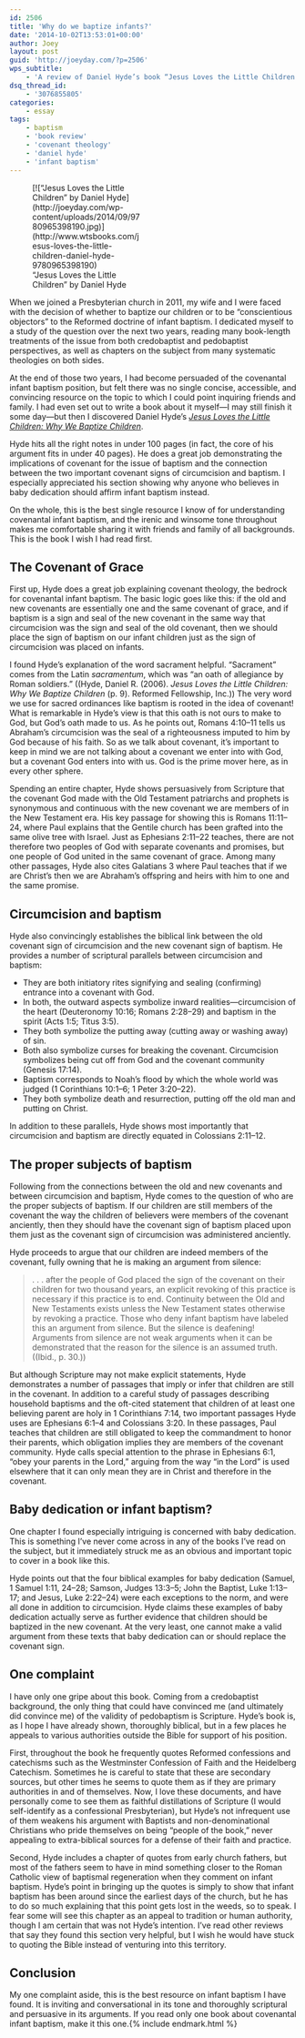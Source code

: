 ```yaml
---
id: 2506
title: 'Why do we baptize infants?'
date: '2014-10-02T13:53:01+00:00'
author: Joey
layout: post
guid: 'http://joeyday.com/?p=2506'
wps_subtitle:
    - 'A review of Daniel Hyde’s book “Jesus Loves the Little Children: Why We Baptize Children”'
dsq_thread_id:
    - '3076855805'
categories:
    - essay
tags:
    - baptism
    - 'book review'
    - 'covenant theology'
    - 'daniel hyde'
    - 'infant baptism'
---
```


<figure aria-describedby="caption-attachment-2508" class="wp-caption alignleft" id="attachment_2508" style="width: 190px">[![“Jesus Loves the Little Children” by Daniel Hyde](http://joeyday.com/wp-content/uploads/2014/09/9780965398190.jpg)](http://www.wtsbooks.com/jesus-loves-the-little-children-daniel-hyde-9780965398190)<figcaption class="wp-caption-text" id="caption-attachment-2508">“Jesus Loves the Little Children” by Daniel Hyde</figcaption></figure>When we joined a Presbyterian church in 2011, my wife and I were faced with the decision of whether to baptize our children or to be “conscientious objectors” to the Reformed doctrine of infant baptism. I dedicated myself to a study of the question over the next two years, reading many book-length treatments of the issue from both credobaptist and pedobaptist perspectives, as well as chapters on the subject from many systematic theologies on both sides.

At the end of those two years, I had become persuaded of the covenantal infant baptism position, but felt there was no single concise, accessible, and convincing resource on the topic to which I could point inquiring friends and family. I had even set out to write a book about it myself—I may still finish it some day—but then I discovered Daniel Hyde’s [<cite>Jesus Loves the Little Children: Why We Baptize Children</cite>](http://www.wtsbooks.com/jesus-loves-the-little-children-daniel-hyde-9780965398190 "Jesus Loves the Little Children: Why We Baptize Children").

Hyde hits all the right notes in under 100 pages (in fact, the core of his argument fits in under 40 pages). He does a great job demonstrating the implications of covenant for the issue of baptism and the connection between the two important covenant signs of circumcision and baptism. I especially appreciated his section showing why anyone who believes in baby dedication should affirm infant baptism instead.

On the whole, this is the best single resource I know of for understanding covenantal infant baptism, and the irenic and winsome tone throughout makes me comfortable sharing it with friends and family of all backgrounds. This is the book I wish I had read first.

## The Covenant of Grace

First up, Hyde does a great job explaining covenant theology, the bedrock for covenantal infant baptism. The basic logic goes like this: if the old and new covenants are essentially one and the same covenant of grace, and if baptism is a sign and seal of the new covenant in the same way that circumcision was the sign and seal of the old covenant, then we should place the sign of baptism on our infant children just as the sign of circumcision was placed on infants.

I found Hyde’s explanation of the word sacrament helpful. “Sacrament” comes from the Latin *sacramentum*, which was “an oath of allegiance by Roman soldiers.” ((Hyde, Daniel R. (2006). <cite>Jesus Loves the Little Children: Why We Baptize Children</cite> (p. 9). Reformed Fellowship, Inc.)) The very word we use for sacred ordinances like baptism is rooted in the idea of covenant! What is remarkable in Hyde’s view is that this oath is not ours to make to God, but God’s oath made to us. As he points out, Romans 4:10–11 tells us Abraham’s circumcision was the seal of a righteousness imputed to him by God because of his faith. So as we talk about covenant, it’s important to keep in mind we are not talking about a covenant we enter into with God, but a covenant God enters into with us. God is the prime mover here, as in every other sphere.

Spending an entire chapter, Hyde shows persuasively from Scripture that the covenant God made with the Old Testament patriarchs and prophets is synonymous and continuous with the new covenant we are members of in the New Testament era. His key passage for showing this is Romans 11:11–24, where Paul explains that the Gentile church has been grafted into the same olive tree with Israel. Just as Ephesians 2:11–22 teaches, there are not therefore two peoples of God with separate covenants and promises, but one people of God united in the same covenant of grace. Among many other passages, Hyde also cites Galatians 3 where Paul teaches that if we are Christ’s then we are Abraham’s offspring and heirs with him to one and the same promise.

## Circumcision and baptism

Hyde also convincingly establishes the biblical link between the old covenant sign of circumcision and the new covenant sign of baptism. He provides a number of scriptural parallels between circumcision and baptism:

- They are both initiatory rites signifying and sealing (confirming) entrance into a covenant with God.
- In both, the outward aspects symbolize inward realities—circumcision of the heart (Deuteronomy 10:16; Romans 2:28–29) and baptism in the spirit (Acts 1:5; Titus 3:5).
- They both symbolize the putting away (cutting away or washing away) of sin.
- Both also symbolize curses for breaking the covenant. Circumcision symbolizes being cut off from God and the covenant community (Genesis 17:14).
- Baptism corresponds to Noah’s flood by which the whole world was judged (1 Corinthians 10:1–6; 1 Peter 3:20–22).
- They both symbolize death and resurrection, putting off the old man and putting on Christ.

In addition to these parallels, Hyde shows most importantly that circumcision and baptism are directly equated in Colossians 2:11–12.

## The proper subjects of baptism

Following from the connections between the old and new covenants and between circumcision and baptism, Hyde comes to the question of who are the proper subjects of baptism. If our children are still members of the covenant the way the children of believers were members of the covenant anciently, then they should have the covenant sign of baptism placed upon them just as the covenant sign of circumcision was administered anciently.

Hyde proceeds to argue that our children are indeed members of the covenant, fully owning that he is making an argument from silence:

> . . . after the people of God placed the sign of the covenant on their children for two thousand years, an explicit revoking of this practice is necessary if this practice is to end. Continuity between the Old and New Testaments exists unless the New Testament states otherwise by revoking a practice. Those who deny infant baptism have labeled this an argument from silence. But the silence is deafening! Arguments from silence are not weak arguments when it can be demonstrated that the reason for the silence is an assumed truth. ((Ibid., p. 30.))

But although Scripture may not make explicit statements, Hyde demonstrates a number of passages that imply or infer that children are still in the covenant. In addition to a careful study of passages describing household baptisms and the oft-cited statement that children of at least one believing parent are holy in 1 Corinthians 7:14, two important passages Hyde uses are Ephesians 6:1–4 and Colossians 3:20. In these passages, Paul teaches that children are still obligated to keep the commandment to honor their parents, which obligation implies they are members of the covenant community. Hyde calls special attention to the phrase in Ephesians 6:1, “obey your parents in the Lord,” arguing from the way “in the Lord” is used elsewhere that it can only mean they are in Christ and therefore in the covenant.

## Baby dedication or infant baptism?

One chapter I found especially intriguing is concerned with baby dedication. This is something I’ve never come across in any of the books I’ve read on the subject, but it immediately struck me as an obvious and important topic to cover in a book like this.

Hyde points out that the four biblical examples for baby dedication (Samuel, 1 Samuel 1:11, 24–28; Samson, Judges 13:3–5; John the Baptist, Luke 1:13–17; and Jesus, Luke 2:22–24) were each exceptions to the norm, and were all done in addition to circumcision. Hyde claims these examples of baby dedication actually serve as further evidence that children should be baptized in the new covenant. At the very least, one cannot make a valid argument from these texts that baby dedication can or should replace the covenant sign.

## One complaint

I have only one gripe about this book. Coming from a credobaptist background, the only thing that could have convinced me (and ultimately did convince me) of the validity of pedobaptism is Scripture. Hyde’s book is, as I hope I have already shown, thoroughly biblical, but in a few places he appeals to various authorities outside the Bible for support of his position.

First, throughout the book he frequently quotes Reformed confessions and catechisms such as the Westminster Confession of Faith and the Heidelberg Catechism. Sometimes he is careful to state that these are secondary sources, but other times he seems to quote them as if they are primary authorities in and of themselves. Now, I love these documents, and have personally come to see them as faithful distillations of Scripture (I would self-identify as a confessional Presbyterian), but Hyde’s not infrequent use of them weakens his argument with Baptists and non-denominational Christians who pride themselves on being “people of the book,” never appealing to extra-biblical sources for a defense of their faith and practice.

Second, Hyde includes a chapter of quotes from early church fathers, but most of the fathers seem to have in mind something closer to the Roman Catholic view of baptismal regeneration when they comment on infant baptism. Hyde’s point in bringing up the quotes is simply to show that infant baptism has been around since the earliest days of the church, but he has to do so much explaining that this point gets lost in the weeds, so to speak. I fear some will see this chapter as an appeal to tradition or human authority, though I am certain that was not Hyde’s intention. I’ve read other reviews that say they found this section very helpful, but I wish he would have stuck to quoting the Bible instead of venturing into this territory.

## Conclusion

My one complaint aside, this is the best resource on infant baptism I have found. It is inviting and conversational in its tone and thoroughly scriptural and persuasive in its arguments. If you read only one book about covenantal infant baptism, make it this one.{% include endmark.html %}